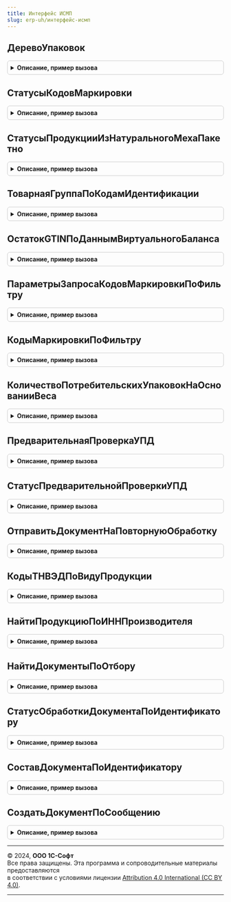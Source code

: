 ```yaml
---
title: Интерфейс ИСМП
slug: erp-uh/интерфейс-исмп
---
```



## ДеревоУпаковок
<details style="margin: 1em 0; padding: 0.5em; border: 1px solid #ccc; border-radius: 6px;">

<summary style="font-weight: bold; cursor: pointer;">Описание, пример вызова</summary>

```bsl

// Построить дерево упаковок на основании данных о кодах маркировки.
//
// Параметры:
//  Значение - Массив Из Структура, Структура - Коды маркировки? для которых необходимо построить дерево упаковок
//  Детализация - ПеречислениеСсылка.ДетализацияСтруктурыХраненияИС, Неопределено - Детализация хранения обувной продукции
//  ПараметрыСканирования - См. ШтрихкодированиеОбщегоНазначенияИС.ПараметрыСканирования
// Возвращаемое значение:
//  Структура - Описание:
//   * ТребуетсяОбновлениеКлючаСессии - Булево - Признак необходимости обновления ключа сессии.
//   * ТекстОшибки                    - Строка - Текст ошибки.
//   * ДеревоУпаковок                 - ДеревоЗначений, Неопределено - Дерево упаковок, построенное по переданным кодам маркировки.
//   * GTIN - ТаблицаЗначений - Список GTIN в разрезе МРЦ:
//    ** GTIN - Строка - GTIN.
Функция ДеревоУпаковок(Значение, Детализация = Неопределено, ПараметрыСканирования = Неопределено) Экспорт
```

Пример вызова
```bsl
Результат = ИнтерфейсИСМП.ДеревоУпаковок(Значение, Детализация, ПараметрыСканирования);
```
</details>

## СтатусыКодовМаркировки
<details style="margin: 1em 0; padding: 0.5em; border: 1px solid #ccc; border-radius: 6px;">

<summary style="font-weight: bold; cursor: pointer;">Описание, пример вызова</summary>

```bsl

// Выполнить запрос статусов для списка кодов маркировки.
//
// Параметры:
//  МассивИсходныхСтрок - Массив Из СтрокаТабличнойЧасти: см. ШтрихкодированиеОбщегоНазначенияИС.ИнициализацияТаблицыДанныхКодовМаркировки - Коллекция строк таблицы
//  Организация - ОпределяемыйТип.Организация - Организация
//  ЗапрашиватьСтатусыКодовЕАЭС - Булево      - флаг использования запроса для проверки в сервисе.
//
// Возвращаемое значение:
//	Структура - Структура со свойствами:
//	* ТребуетсяОбновлениеКлючаСессии - Булево - Необходимость обновления ключа сессии.
//	* РезультатОтправкиЗапроса - (См. ОбщегоНазначенияИСМП.ОбработатьРезультатОтправкиHTTPЗапросаКакJSON)
//	* СтатусыКодовМаркировки - Соответствие Из КлючИЗначение - Статусы кодов маркировки:
//		** Ключ - СтрокаТабличнойЧасти - элемент переданной входящей колеекции.
//		** Значение - (См. ИнтерфейсИСМПОбщегоНазначения.ПараметрыКодаМаркировкиМОТП).
//  * ТекстОшибки - Строка - Текст сообщения об ошибке.
Функция СтатусыКодовМаркировки(МассивИсходныхСтрок, Организация = Неопределено, ЗапрашиватьСтатусыКодовЕАЭС = Ложь) Экспорт
```

Пример вызова
```bsl
Результат = ИнтерфейсИСМП.СтатусыКодовМаркировки(МассивИсходныхСтрок, Организация, ЗапрашиватьСтатусыКодовЕАЭС);
```
</details>

## СтатусыПродукцииИзНатуральногоМехаПакетно
<details style="margin: 1em 0; padding: 0.5em; border: 1px solid #ccc; border-radius: 6px;">

<summary style="font-weight: bold; cursor: pointer;">Описание, пример вызова</summary>

```bsl

// Выполнить запрос статусов для списка КИЗ.
//
// Параметры:
//  МассивИсходныхСтрок - Массив Из СтрокаТабличнойЧасти: см. ШтрихкодированиеОбщегоНазначенияИС.ИнициализацияТаблицыДанныхКодовМаркировки - Коллекция строк таблицы
//  СтатусыКодовМаркировкиКеш - Соответствие, Неопределено - Кеш статусов кодов маркировки
//  Организация - ОпределяемыйТип.Организация - Организация
//  ВключатьСтатусыВложенныхКодов - Булево - Включать в соответствие СтатусыКодовМаркировки статусы вложенных кодов маркировки.
//  НастройкиРазбора - (см. РазборКодаМаркировкиИССлужебный.НастройкиРазбораКодаМаркировки).
// Возвращаемое значение:
//	Структура - Структура со свойствами:
//	* ТребуетсяОбновлениеКлючаСессии - Булево - Необходимость обновления ключа сессии.
//	* РезультатОтправкиЗапроса - (См. ОбщегоНазначенияИСМП.ОбработатьРезультатОтправкиHTTPЗапросаКакJSON).
//	отправки запроса.
//	* СтатусыКодовМаркировки - Соответствие Из КлючИЗначение - Статусы кодов маркировки:
//		** Ключ - Строка - Код маркировки.
//		** Значение - (См. ИнтерфейсИСМПОбщегоНазначения.ПараметрыКодаМаркировкиМОТП).
//  * ТекстОшибки - Строка - Текст сообщения об ошибке.
Функция СтатусыПродукцииИзНатуральногоМехаПакетно(МассивИсходныхСтрок, СтатусыКодовМаркировкиКеш = Неопределено, Организация = Неопределено, ВключатьСтатусыВложенныхКодов = Ложь, НастройкиРазбора = Неопределено) Экспорт
```

Пример вызова
```bsl
Результат = ИнтерфейсИСМП.СтатусыПродукцииИзНатуральногоМехаПакетно(МассивИсходныхСтрок, СтатусыКодовМаркировкиКеш, Организация, ВключатьСтатусыВложенныхКодов, НастройкиРазбора);
```
</details>

## ТоварнаяГруппаПоКодамИдентификации
<details style="margin: 1em 0; padding: 0.5em; border: 1px solid #ccc; border-radius: 6px;">

<summary style="font-weight: bold; cursor: pointer;">Описание, пример вызова</summary>

```bsl

// Получить вид продукции для кодов идентификации.
// Используется метод true-api cises/info.
//
// Параметры:
//	МассивКодовМаркировки - Массив - коды маркировки.
//	Организация - СправочникСсылка.Организации - организация.
//
// Возвращаемое значение:
//	Структура - Структура со свойствами:
//	* ТребуетсяОбновлениеКлючаСессии - Булево - Необходимость обновления ключа сессии.
//	* РезультатОтправкиЗапроса - (См. ОбщегоНазначенияИСМП.ОбработатьРезультатОтправкиHTTPЗапросаКакJSON).
//	* ВидПродукции - ПеречислениеСсылка.ВидыПродукцииИС - вид продукции по данным сервиса.
//	* ТекстОшибки - Строка - Текст сообщения об ошибке.
Функция ТоварнаяГруппаПоКодамИдентификации(МассивКодовМаркировки, Организация = Неопределено) Экспорт
```

Пример вызова
```bsl
Результат = ИнтерфейсИСМП.ТоварнаяГруппаПоКодамИдентификации(МассивКодовМаркировки, Организация);
```
</details>

## ОстатокGTINПоДаннымВиртуальногоБаланса
<details style="margin: 1em 0; padding: 0.5em; border: 1px solid #ccc; border-radius: 6px;">

<summary style="font-weight: bold; cursor: pointer;">Описание, пример вызова</summary>

```bsl

// Получить актуальный баланс на складе.
//
// Параметры:
//  Организация - ОпределяемыйТип.Организация - Организация
//  ВидМаркируемойПродукции - ПеречислениеСсылка.ВидыПродукцииИС - Вид продукции
//  GTIN - Массив Из Строка, Строка - GTIN для которых необходимо получить количество
//
// Возвращаемое значение:
//	Структура - Структура со свойствами:
//	* ТребуетсяОбновлениеКлючаСессии - Булево - Необходимость обновления ключа сессии
//	* РезультатОтправкиЗапроса - См. ОбщегоНазначенияИСМП.ОбработатьРезультатОтправкиHTTPЗапросаКакJSON
//	* ТекстОшибки - Строка - Текст сообщения об ошибке
//	* СодержимоеНедоступно - Булево
//	* ОстатокGTIN - Соответствие Из КлючИЗначение:
//		** Ключ - Строка - GTIN
//		** Значение - Число - количество единиц товара
Функция ОстатокGTINПоДаннымВиртуальногоБаланса(Организация, ВидМаркируемойПродукции, GTIN) Экспорт
```

Пример вызова
```bsl
Результат = ИнтерфейсИСМП.ОстатокGTINПоДаннымВиртуальногоБаланса(Организация, ВидМаркируемойПродукции, GTIN) 
```
</details>

## ПараметрыЗапросаКодовМаркировкиПоФильтру
<details style="margin: 1em 0; padding: 0.5em; border: 1px solid #ccc; border-radius: 6px;">

<summary style="font-weight: bold; cursor: pointer;">Описание, пример вызова</summary>

```bsl

// Новая структура Параметров запроса кодов маркировки по фильтру.
//
// Возвращаемое значение:
//  Структура - Параметры запроса кодов маркировки по фильтру:
// * Организация - ОпределяемыйТип.Организация
// * Фильтр - Структура - Параметры фильтрации:
//                        ** ВидПродукции - ПеречислениеСсылка.ВидыПродукцииИС -
//                        ** ВидУпаковки  - ПеречислениеСсылка.ВидыУпаковокИС, Неопределено -
//                        ** ОсобоеСостояние - ПеречислениеСсылка.СтатусыКодовМаркировкиИСМП, Неопределено -
//                        ** НаличиеВложенныхКодов - Булево, Неопределено -
// * ПараметрыНавигации - Структура - Служебный, заполняется автоматически
Функция ПараметрыЗапросаКодовМаркировкиПоФильтру() Экспорт
```

Пример вызова
```bsl
Результат = ИнтерфейсИСМП.ПараметрыЗапросаКодовМаркировкиПоФильтру() 
```
</details>

## КодыМаркировкиПоФильтру
<details style="margin: 1em 0; padding: 0.5em; border: 1px solid #ccc; border-radius: 6px;">

<summary style="font-weight: bold; cursor: pointer;">Описание, пример вызова</summary>

```bsl

// Возвращает коды маркировки по фильтру из ГИС МТ.
//
// Параметры:
//  ПараметрыЗапроса - см. ПараметрыЗапросаКодовМаркировкиПоФильтру
//
// Возвращаемое значение:
//  Структура - Коды маркировки по фильтру:
// * ТребуетсяОбновлениеКлючаСессии - Булево -
// * РезультатОтправкиЗапроса - см. ОбщегоНазначенияИСМП.ОбработатьРезультатОтправкиHTTPЗапросаКакJSON
// * ТекстОшибки - Строка -
// * ДанныеКодовМаркировки - Соответствие из КлючИЗначение:
//                           ** Ключ     - см. ШтрихкодированиеОбщегоНазначенияИС.НоваяСтруктураОбработкиШтрихкода
//                           ** Значение - см. ИнтерфейсИСМПОбщегоНазначения.ПараметрыКодаМаркировкиМОТП
// * ЭтоПоследняяСтраница - Булево -
Функция КодыМаркировкиПоФильтру(ПараметрыЗапроса) Экспорт
```

Пример вызова
```bsl
Результат = ИнтерфейсИСМП.КодыМаркировкиПоФильтру(ПараметрыЗапроса) 
```
</details>

## КоличествоПотребительскихУпаковокНаОснованииВеса
<details style="margin: 1em 0; padding: 0.5em; border: 1px solid #ccc; border-radius: 6px;">

<summary style="font-weight: bold; cursor: pointer;">Описание, пример вызова</summary>

```bsl

// Получить количество единиц товара для каждой запрашиваемой пары кода товара и веса в граммах.
// Используется метод true-api gtin-weight/cis-count
//
// Параметры:
//  Организация - ОпределяемыйТип.Организация - Организация
//  ВидМаркируемойПродукции - ПеречислениеСсылка.ВидыПродукцииИС - Вид продукции
//  Товары - Массив Из Структура:
//	* GTIN - Строка - GTIN
//	* Вес - Число - Вес товара
//
// Возвращаемое значение:
//	Структура - Структура со свойствами:
//	* ТребуетсяОбновлениеКлючаСессии - Булево - Необходимость обновления ключа сессии
//	* РезультатОтправкиЗапроса - См. ОбщегоНазначенияИСМП.ОбработатьРезультатОтправкиHTTPЗапросаКакJSON
//	* ТекстОшибки - Строка - Текст сообщения об ошибке
//	* СодержимоеНедоступно - Булево
//	* КоличествоПотребительскихУпаковок - Соответствие Из КлючИЗначение:
//		** Ключ - Строка - GTIN
//		** Значение - Число - количество единиц товара
Функция КоличествоПотребительскихУпаковокНаОснованииВеса(Организация, ВидМаркируемойПродукции, Товары) Экспорт
```

Пример вызова
```bsl
Результат = ИнтерфейсИСМП.КоличествоПотребительскихУпаковокНаОснованииВеса(Организация, ВидМаркируемойПродукции, Товары) 
```
</details>

## ПредварительнаяПроверкаУПД
<details style="margin: 1em 0; padding: 0.5em; border: 1px solid #ccc; border-radius: 6px;">

<summary style="font-weight: bold; cursor: pointer;">Описание, пример вызова</summary>

```bsl

// Отправить УПД на предварительную проверку.
//
// Параметры:
//  Организация - ОпределяемыйТип.Организация - Организация
//  ИдентификаторДокумента - Строка - Вид продукции
//  УПДBase64 - Строка - Документ, закодированный в base64
//
// Возвращаемое значение:
//	Структура - Структура со свойствами:
//	* ТребуетсяОбновлениеКлючаСессии - Булево - Необходимость обновления ключа сессии
//	* РезультатОтправкиЗапроса - См. ОбщегоНазначенияИСМП.ОбработатьРезультатОтправкиHTTPЗапросаКакJSON
//	* ТекстОшибки - Строка - Текст сообщения об ошибке
//	* СодержимоеНедоступно - Булево
//	* ТекстПроверки - Строка -Сообщение о том что подаваемый документ успешно отправлен в ГИС МТ.
//	В случае ошибки выводится сообщение об ошибке
Функция ПредварительнаяПроверкаУПД(Организация, ИдентификаторДокумента, УПДBase64) Экспорт
```

Пример вызова
```bsl
Результат = ИнтерфейсИСМП.ПредварительнаяПроверкаУПД(Организация, ИдентификаторДокумента, УПДBase64) 
```
</details>

## СтатусПредварительнойПроверкиУПД
<details style="margin: 1em 0; padding: 0.5em; border: 1px solid #ccc; border-radius: 6px;">

<summary style="font-weight: bold; cursor: pointer;">Описание, пример вызова</summary>

```bsl

// Статус предварительной проверки УПД.
//
// Параметры:
//  Организация - ОпределяемыйТип.Организация - Организация
//  ИдентификаторДокумента - Строка - Вид продукции
//
// Возвращаемое значение:
//	Структура - Структура со свойствами:
//	* ТребуетсяОбновлениеКлючаСессии - Булево - Необходимость обновления ключа сессии
//	* РезультатОтправкиЗапроса - См. ОбщегоНазначенияИСМП.ОбработатьРезультатОтправкиHTTPЗапросаКакJSON
//	* ТекстОшибки - Строка - Текст сообщения об ошибке
//	* СодержимоеНедоступно - Булево
//	* ТекстПроверки - Строка -Сообщение о том что подаваемый документ успешно отправлен в ГИС МТ.
//	В случае ошибки выводится сообщение об ошибке
Функция СтатусПредварительнойПроверкиУПД(Организация, ИдентификаторДокумента) Экспорт
```

Пример вызова
```bsl
Результат = ИнтерфейсИСМП.СтатусПредварительнойПроверкиУПД(Организация, ИдентификаторДокумента) 
```
</details>

## ОтправитьДокументНаПовторнуюОбработку
<details style="margin: 1em 0; padding: 0.5em; border: 1px solid #ccc; border-radius: 6px;">

<summary style="font-weight: bold; cursor: pointer;">Описание, пример вызова</summary>

```bsl

// Отправить документ на повторную обработку.
//
// Параметры:
//  Организация - ОпределяемыйТип.Организация - Организация
//  ИдентификаторДокумента - Строка - Вид продукции
//
// Возвращаемое значение:
//	Структура - Структура со свойствами:
//	* ТребуетсяОбновлениеКлючаСессии - Булево - Необходимость обновления ключа сессии
//	* РезультатОтправкиЗапроса - См. ОбщегоНазначенияИСМП.ОбработатьРезультатОтправкиHTTPЗапросаКакJSON
//	* ТекстОшибки - Строка - Текст сообщения об ошибке
//	* СодержимоеНедоступно - Булево
//	* ТекстПроверки - Строка -Сообщение о том что подаваемый документ успешно отправлен в ГИС МТ.
//	В случае ошибки выводится сообщение об ошибке
Функция ОтправитьДокументНаПовторнуюОбработку(Организация, ИдентификаторДокумента) Экспорт
```

Пример вызова
```bsl
Результат = ИнтерфейсИСМП.ОтправитьДокументНаПовторнуюОбработку(Организация, ИдентификаторДокумента) 
```
</details>

## КодыТНВЭДПоВидуПродукции
<details style="margin: 1em 0; padding: 0.5em; border: 1px solid #ccc; border-radius: 6px;">

<summary style="font-weight: bold; cursor: pointer;">Описание, пример вызова</summary>

```bsl

Функция КодыТНВЭДПоВидуПродукции(ВидПродукции, Организация = Неопределено) Экспорт
```

Пример вызова
```bsl
Результат = ИнтерфейсИСМП.КодыТНВЭДПоВидуПродукции(ВидПродукции, Организация);
```
</details>

## НайтиПродукциюПоИННПроизводителя
<details style="margin: 1em 0; padding: 0.5em; border: 1px solid #ccc; border-radius: 6px;">

<summary style="font-weight: bold; cursor: pointer;">Описание, пример вызова</summary>

```bsl

// Получить список продукции по ИНН производителя.
//
// Параметры:
// 	ИНН           - Строка                             - Устарел. ИНН производителя.
// 	ВидПродукции  - ПеречислениеСсылка.ВидыПродукцииИС - Вид продукции.
// 	НомерСтраницы - Число                              - Номер страницы.
// 	Организация   - ОпределяемыйТип.Организация        - Организация.
// 	ВариантAPI    - Строка, Неопределено               - Устарел. Использовался как: Вариант используемого API (ТАПИ, v3).
// Возвращаемое значение:
// 	Структура - Структура со свойствами:
// 	* ТребуетсяОбновлениеКлючаСессии - Булево - Признак необходимости обновления ключа сессии.
// 	* РезультатОтправкиЗапроса - (См. ОбщегоНазначенияИСМП.ОбработатьРезультатОтправкиHTTPЗапросаКакJSON). - Результат
//	отправки запроса.
// 	* ДанныеПродукцииПоШтрихкодуEAN - Неопределено - Если при получении данных возникла ошибка.
// 	                                - Соответствие Из КлючИЗначение - Соответствие штрихкода EAN и данных продукции из сервиса ИС МОТП:
// 	 ** Ключ     - Строка - Штрихкод EAN.
// 	 ** Значение - (См. ИнтерфейсИСМПОбщегоНазначения.ИнициализироватьДанныеПродукции).
// 	* ТекстОшибки - Строка - Текст ошибки.
Функция НайтиПродукциюПоИННПроизводителя(ИНН, ВидПродукции, НомерСтраницы = 0, Организация = Неопределено, ВариантAPI = Неопределено) Экспорт
```

Пример вызова
```bsl
Результат = ИнтерфейсИСМП.НайтиПродукциюПоИННПроизводителя(ИНН, ВидПродукции, НомерСтраницы, Организация, ВариантAPI);
```
</details>

## НайтиДокументыПоОтбору
<details style="margin: 1em 0; padding: 0.5em; border: 1px solid #ccc; border-radius: 6px;">

<summary style="font-weight: bold; cursor: pointer;">Описание, пример вызова</summary>

```bsl

// Получить список документов по отбору.
//
// Параметры:
// 	Организация  - ОпределяемыйТип.Организация                      - Организация.
// 	ВидПродукции - ПеречислениеСсылка.ВидыПродукцииИС, Неопределено - ВидПродукции.
// 	ПараметрыОтбора - см. ИнтерфейсИСМПСлужебный.ИнициализироватьПараметрыОтбораДокументов.
// 	ПараметрыНавигации - Строка, Неопределено                       - Параметры навигации.
//
// Возвращаемое значение:
// Структура - Структура со свойствами:
//  * ТребуетсяОбновлениеКлючаСессии - Булево - Необходимость обновления ключа сессии
//  * РезультатОтправкиЗапроса - (См. ОбщегоНазначенияИСМП.ОбработатьРезультатОтправкиHTTPЗапросаКакJSON)
//  * НайденныеДокументы - Массив Из См. ИнтерфейсИСМПСлужебный.ИнициализироватьДанныеШапкиДокумента
//                       - Неопределено - Если при получении данных возникла ошибка.
//  * ТекстОшибки        - Строка - Текст сообщения об ошибке.
//  * ПараметрыНавигации - Структура - (См. ИнтерфейсИСМПСлужебный.ИнициализироватьПараметрыНавигацииПоДокументам).
//                       - Неопределено - Если при получении данных возникла ошибка.
Функция НайтиДокументыПоОтбору(Организация, ВидПродукции = Неопределено, ПараметрыОтбора = Неопределено, ПараметрыНавигации = Неопределено) Экспорт
```

Пример вызова
```bsl
Результат = ИнтерфейсИСМП.НайтиДокументыПоОтбору(Организация, ВидПродукции, ПараметрыОтбора, ПараметрыНавигации);
```
</details>

## СтатусОбработкиДокументаПоИдентификатору
<details style="margin: 1em 0; padding: 0.5em; border: 1px solid #ccc; border-radius: 6px;">

<summary style="font-weight: bold; cursor: pointer;">Описание, пример вызова</summary>

```bsl

// Получить документ по идентификатору.
//
// Параметры:
// 	Идентификатор - Строка                              - Идентификатор документа.
// 	Организация   - ОпределяемыйТип.Организация         - Организация
// 	ВидПродукции  - ПеречислениеСсылка.ВидыПродукцииИС  - Вид продукции.
// 	Операция      - ПеречислениеСсылка.ВидыОперацийИСМП - Вид операции.
// Возвращаемое значение:
// 	Структура - Описание:
// 	* ТребуетсяОбновлениеКлючаСессии - Булево - Признак необходимости обновления ключа сессии.
// 	* РезультатОтправкиЗапроса       - см. ОбщегоНазначенияИСМП.ОбработатьРезультатОтправкиHTTPЗапросаКакJSON.
// 	* ДанныеДокумента - Структура - Данные документа.
// 	                  - Неопределено - Если при получении данных возникла ошибка.
// 	* ТекстОшибки - Строка - Текст ошибки.
Функция СтатусОбработкиДокументаПоИдентификатору(Идентификатор, Организация = Неопределено, ВидПродукции = Неопределено, Операция = Неопределено) Экспорт
```

Пример вызова
```bsl
Результат = ИнтерфейсИСМП.СтатусОбработкиДокументаПоИдентификатору(Идентификатор, Организация, ВидПродукции, Операция);
```
</details>

## СоставДокументаПоИдентификатору
<details style="margin: 1em 0; padding: 0.5em; border: 1px solid #ccc; border-radius: 6px;">

<summary style="font-weight: bold; cursor: pointer;">Описание, пример вызова</summary>

```bsl

// Получить состав документа по идентификатору.
//
// Параметры:
// 	Организация - ОпределяемыйТип.Организация - Организация.
// 	ВидПродукции - ПеречислениеСсылка.ВидыПродукцииИС - Вид продукции.
// 	             - Неопределено.
// 	ПараметрыОтбора - Структура - (См. ИнтерфейсИСМПСлужебный.ИнициализироватьПараметрыОтбораДокументов).
// 	                - Неопределено.
// 	ПараметрыНавигации - Структура - (См. ИнтерфейсИСМПСлужебный.ИнициализироватьПараметрыНавигации).
// 	                   - Неопределено.
// 	ПараметрыОбработки - Структура, Неопределено - Параметры обработки.
// Возвращаемое значение:
// 	Структура - Описание:
// 	* ТребуетсяОбновлениеКлючаСессии - Булево - Признак необходимости обновления ключа сессии.
// 	* РезультатОтправкиЗапроса - Структура - (См. ОбщегоНазначенияИСМП.ОбработатьРезультатОтправкиHTTPЗапросаКакJSON)
// 	* РеквизитыДокумента - Структура - Данные документа.
// 	                     - Неопределено - Если при получении данных возникла ошибка.
// 	* ТекстОшибки        - Строка - Текст ошибки.
// 	* СоставДокумента    - Массив - Состав документа из элемента данных products
// 	                     - Неопределено - Если при получении данных возникла ошибка.
// 	* Статус             - ПеречислениеСсылка.СтатусыДокументовИСМП - Статус документа ИС МП
// 	* СтатусОбработки    - ПеречислениеСсылка.СтатусыОбработкиСообщенийИСМП - Статус обработки сообщения ИС МП
// 	* ДанныеДокумента    - Структура - (См. ОбщегоНазначенияИСМП.ТекстJSONВОбъект)
// 	* ПараметрыНавигации - Структура - (См. ИнтерфейсИСМПСлужебный.ИнициализироватьПараметрыНавигации)
// 	                     - Неопределено - Если при получении данных возникла ошибка.
Функция СоставДокументаПоИдентификатору(Организация, ВидПродукции = Неопределено, ПараметрыОтбора = Неопределено, Знач ПараметрыНавигации = Неопределено, ПараметрыОбработки = Неопределено) Экспорт
```

Пример вызова
```bsl
Результат = ИнтерфейсИСМП.СоставДокументаПоИдентификатору(Организация, ВидПродукции, ПараметрыОтбора, ПараметрыНавигации, ПараметрыОбработки);
```
</details>

## СоздатьДокументПоСообщению
<details style="margin: 1em 0; padding: 0.5em; border: 1px solid #ccc; border-radius: 6px;">

<summary style="font-weight: bold; cursor: pointer;">Описание, пример вызова</summary>

```bsl

Функция СоздатьДокументПоСообщению(Организация, Операция, ВидПродукции, ТекстСообщения, Подпись, ПараметрыЗапросаИсходящегоСообщения) Экспорт
```

Пример вызова
```bsl
Результат = ИнтерфейсИСМП.СоздатьДокументПоСообщению(Организация, Операция, ВидПродукции, ТекстСообщения, Подпись, ПараметрыЗапросаИсходящегоСообщения) 
```
</details>

---

© 2024, **ООО 1С-Софт**  
Все права защищены. Эта программа и сопроводительные материалы предоставляются  
в соответствии с условиями лицензии [Attribution 4.0 International (CC BY 4.0)](https://creativecommons.org/licenses/by/4.0/legalcode).

---
